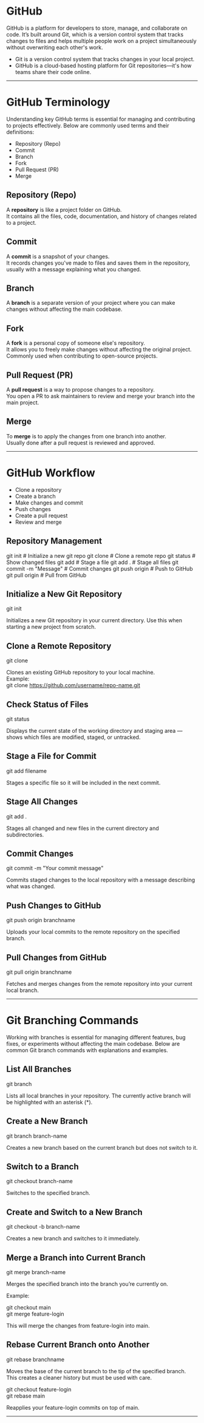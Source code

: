 # GitHub

GitHub is a platform for developers to store, manage, and collaborate on code. It’s built around Git, which is a version control system that tracks changes to files and helps multiple people work on a project simultaneously without overwriting each other's work.  

- Git is a version control system that tracks changes in your local project.
- GitHub is a cloud-based hosting platform for Git repositories—it's how teams share their code online.

----------------------------------------------------------------------------------------------------------------------------------------------

# GitHub Terminology

Understanding key GitHub terms is essential for managing and contributing to projects effectively. Below are commonly used terms and their definitions:  

- Repository (Repo)
- Commit
- Branch
- Fork
- Pull Request (PR)
- Merge

## Repository (Repo)

A **repository** is like a project folder on GitHub.  
It contains all the files, code, documentation, and history of changes related to a project.

## Commit

A **commit** is a snapshot of your changes.  
It records changes you've made to files and saves them in the repository, usually with a message explaining what you changed.

## Branch

A **branch** is a separate version of your project where you can make changes without affecting the main codebase.

## Fork

A **fork** is a personal copy of someone else's repository.  
It allows you to freely make changes without affecting the original project. Commonly used when contributing to open-source projects.

## Pull Request (PR)

A **pull request** is a way to propose changes to a repository.  
You open a PR to ask maintainers to review and merge your branch into the main project.

## Merge

To **merge** is to apply the changes from one branch into another.  
Usually done after a pull request is reviewed and approved.

------------------------------------------------------------------------------------------------------------------------------------------------------

# GitHub Workflow

- Clone a repository
- Create a branch
- Make changes and commit
- Push changes
- Create a pull request
- Review and merge

## Repository Management

git init                      # Initialize a new git repo
git clone <repo-url>         # Clone a remote repo
git status                   # Show changed files
git add <file>               # Stage a file
git add .                    # Stage all files
git commit -m "Message"      # Commit changes
git push origin <branch>     # Push to GitHub
git pull origin <branch>     # Pull from GitHub

## Initialize a New Git Repository

git init  

Initializes a new Git repository in your current directory. Use this when starting a new project from scratch.  

## Clone a Remote Repository

git clone <repo-url>  

Clones an existing GitHub repository to your local machine.  
Example:  
git clone https://github.com/username/repo-name.git  

## Check Status of Files  

git status  

Displays the current state of the working directory and staging area — shows which files are modified, staged, or untracked.

## Stage a File for Commit

git add filename    

Stages a specific file so it will be included in the next commit.  

## Stage All Changes

git add .  

Stages all changed and new files in the current directory and subdirectories.  

## Commit Changes

git commit -m "Your commit message"  

Commits staged changes to the local repository with a message describing what was changed.

## Push Changes to GitHub

git push origin branchname  

Uploads your local commits to the remote repository on the specified branch.  

## Pull Changes from GitHub

git pull origin branchname  

Fetches and merges changes from the remote repository into your current local branch.

-----------------------------------------------------------------------------------------------------------------------------------------------

# Git Branching Commands

Working with branches is essential for managing different features, bug fixes, or experiments without affecting the main codebase. Below are common Git branch commands with explanations and examples.

## List All Branches

git branch

Lists all local branches in your repository. The currently active branch will be highlighted with an asterisk (*).

## Create a New Branch

git branch branch-name

Creates a new branch based on the current branch but does not switch to it.

## Switch to a Branch

git checkout branch-name

Switches to the specified branch.

## Create and Switch to a New Branch

git checkout -b branch-name

Creates a new branch and switches to it immediately.

## Merge a Branch into Current Branch

git merge branch-name

Merges the specified branch into the branch you’re currently on.

Example:  

git checkout main  
git merge feature-login  

This will merge the changes from feature-login into main.

## Rebase Current Branch onto Another

git rebase branchname  

Moves the base of the current branch to the tip of the specified branch. This creates a cleaner history but must be used with care.

git checkout feature-login  
git rebase main

Reapplies your feature-login commits on top of main.


---------------------------------------------------------------------------------------------------------------------------------------------















